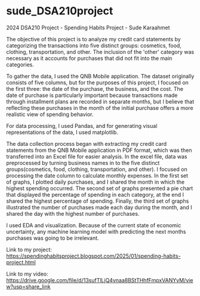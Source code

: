 # sude_DSA210project
2024 DSA210 Project - Spending Habits Project - Sude Karaahmet

The objective of this project is to analyze my credit card statements by categorizing the transactions into five distinct groups: cosmetics, food, clothing, transportation, and other. The inclusion of the 'other' category was necessary as it accounts for purchases that did not fit into the main categories.

To gather the data, I used the QNB Mobile application. The dataset originally consists of five columns, but for the purposes of this project, I focused on the first three: the date of the purchase, the business, and the cost. The date of purchase is particularly important because transactions made through installment plans are recorded in separate months, but I believe that reflecting these purchases in the month of the initial purchase offers a more realistic view of spending behavior.

For data processing, I used Pandas, and for generating visual representations of the data, I used matplotlib.

The data collection process began with extracting my credit card statements from the QNB Mobile application in PDF format, which was then transferred into an Excel file for easier analysis. In the excel file, data was preprocessed by turning business names in to the five distinct groups(cosmetics, food, clothing, transportation, and other). I focused on processing the date column to calculate monthly expenses. In the first set of graphs, I plotted daily purchases, and I shared the month in which the highest spending occurred. The second set of graphs presented a pie chart that displayed the percentage of spending in each category, at the end I shared the highest percentage of spending. Finally, the third set of graphs illustrated the number of purchases made each day during the month, and I shared the day with the highest number of purchases.

I used EDA and visualization. Because of the current state of economic uncertainty, any machine learning model with predicting the next months purchases was going to be irrelevant.


Link to my project: https://spendinghabitsproject.blogspot.com/2025/01/spending-habits-project.html


Link to my video: https://drive.google.com/file/d/13sufTlLjQ4vnaa8BStTHhfFmpxVANYvM/view?usp=share_link
